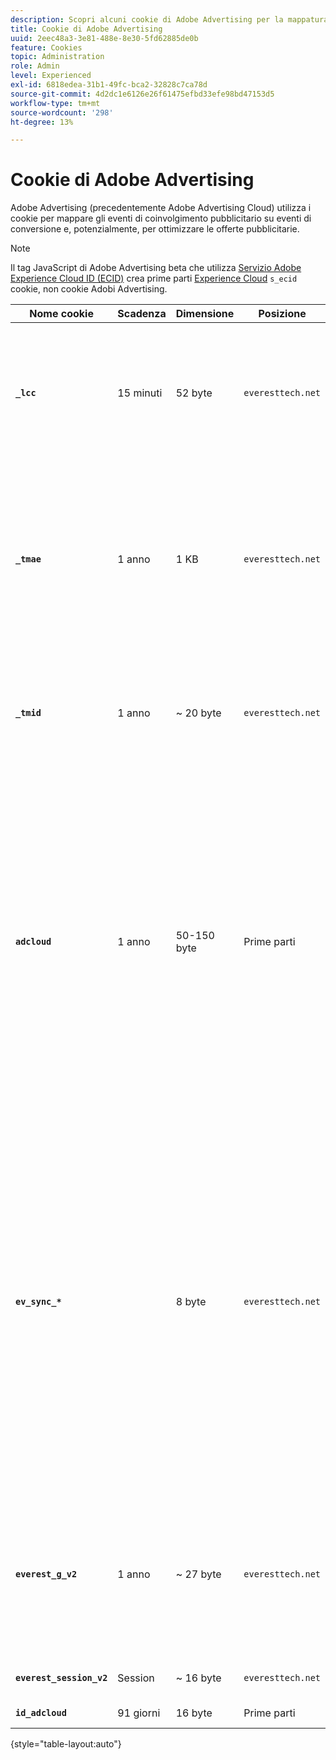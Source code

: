 ```yaml
---
description: Scopri alcuni cookie di Adobe Advertising per la mappatura degli eventi di coinvolgimento e di conversione e, potenzialmente, come utilizzarli per ottimizzare le offerte di annunci.
title: Cookie di Adobe Advertising
uuid: 2eec48a3-3e81-488e-8e30-5fd62885de0b
feature: Cookies
topic: Administration
role: Admin
level: Experienced
exl-id: 6818edea-31b1-49fc-bca2-32828c7ca78d
source-git-commit: 4d2dc1e6126e26f61475efbd33efe98bd47153d5
workflow-type: tm+mt
source-wordcount: '298'
ht-degree: 13%

---
```


# Cookie di Adobe Advertising

Adobe Advertising (precedentemente Adobe Advertising Cloud) utilizza i cookie per mappare gli eventi di coinvolgimento pubblicitario su eventi di conversione e, potenzialmente, per ottimizzare le offerte pubblicitarie.

>[!NOTE]
>
>Il tag JavaScript di Adobe Advertising beta che utilizza [Servizio Adobe Experience Cloud ID (ECID)](https://experienceleague.adobe.com/docs/id-service/using/intro/overview.html?lang=it) crea prime parti [Experience Cloud](experience-cloud.md) `s_ecid` cookie, non cookie Adobi Advertising.

| Nome cookie | Scadenza | Dimensione | Posizione | Descrizione |
| --- | --- | --- | --- | --- |
| **`_lcc`** | 15 minuti | 52 byte | `everesttech.net` | Memorizza ID e timestamp dei clic di visualizzazione. Determina se un evento di clic su un annuncio visualizzato si applica a un hit di Adobe Analytics. |
| **`_tmae`** | 1 anno | 1 KB | `everesttech.net` | Memorizza ID codificati e marche temporali per il coinvolgimento degli annunci utilizzando il tracciamento DSP. Include il coinvolgimento degli utenti con gli annunci, come ad esempio l’ultimo annuncio visto |
| **`_tmid`** | 1 anno | ~ 20 byte | `everesttech.net` | Memorizza l’ID del Demand Side Platform DSP (Adobe Advertising). Corrisponde all&#39;ID visitatore in `everest_g_v2` cookie. |
| **`adcloud`** | 1 anno | 50-150 byte | Prime parti | I timestamp dell’ultima visita del visitatore al sito web e l’ultimo clic di ricerca del visitatore. Memorizza anche `ef_id` creato quando il visitatore ha fatto clic su un annuncio. Associa l’ID visitatore ai segmenti di pubblico e alle conversioni rilevanti. Consente di ottimizzare i tempi di caricamento delle pagine evitando inutili richieste di Adobe. |
| **`ev_sync_*`** |  | 8 byte | `everesttech.net` | Data in cui viene eseguita la sincronizzazione in `yyymmdd` formato. Sincronizza l’ID visitatore dell’Adobe Advertising con lo scambio di annunci partner. Viene creato per i nuovi visitatori e invia una richiesta di sincronizzazione quando è scaduto. Include i cookie `ev_sync_ax`, `ev_sync_bk`, `ev_sync_dd`, `ev_sync_fs`, `ev_sync_ix`, `ev_sync_nx`, `ev_sync_ox`, `ev_sync_pm`, `ev_sync_rc`, `ev_sync_tm`, e `ev_sync_yh`. |
| **`everest_g_v2`** | 1 anno | ~ 27 byte | `everesttech.net` | Memorizza il browser e l’ID visitatore. Creato quando un utente fa clic inizialmente su un annuncio. Utilizzato per mappare i clic correnti e successivi con altri eventi sul sito web. |
| **`everest_session_v2`** | Session | ~ 16 byte | `everesttech.net` | Memorizza l&#39;ID sessione corrente. |
| **`id_adcloud`** | 91 giorni | 16 byte | Prime parti | Memorizza l&#39;ID visitatore. |

{style="table-layout:auto"}
